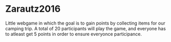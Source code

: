 # Zarautz2016
Little webgame in which the goal is to gain points by collecting items for our camping trip. A total of 20 participants will play the game, and everyone has to atleast get 5 points in order to ensure everyonce participance.
